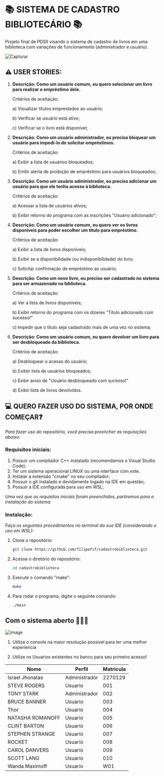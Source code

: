 # 📚 SISTEMA DE CADASTRO BIBLIOTECÁRIO 📚
Projeto final de PDSII visando o sistema de cadastro de livros em uma biblioteca com variações de funcionamento (administrador e usuário).

![Capturar](https://user-images.githubusercontent.com/107284442/177864815-aff5a1d0-0366-4677-b426-63b4d12db82c.JPG)

## ⚠️ USER STORIES:

1) **Descrição: Como um usuário comum, eu quero selecionar um livro para realizar o empréstimo dele.**

   Critérios de aceitação:

   a) Visualizar títulos emprestados ao usuário;

   b) Verificar se usuário está ativo;

   c) Verificar se o livro está disponível;
   
2) **Descrição: Como um usuário administrador, eu preciso bloquear um usuário para impedi-lo de solicitar empréstimos.**

   Critérios de aceitação:
  
   a) Exibir a lista de usuários bloqueados;
  
   b) Emitir alerta de proibição de empréstimo para usuários bloqueados;
  
3) **Descrição: Como um usuário administrador, eu preciso adicionar um usuário para que ele tenha acesso à biblioteca.**

   Critérios de aceitação:
   
   a) Acessar a lista de usuários ativos;
   
   b) Exibir retorno do programa com as inscrições "Usuário adicionado";
   
4) **Descrição: Como um usuário comum, eu quero ver os livros disponíveis para poder escolher um título para empréstimo.**

   Critérios de aceitação:
   
   a) Exibir a lista de livros disponíveis;
   
   b) Exibir se a disponibilidade (ou indisponibilidade) do livro;
   
   c) Solicitar confirmação de empréstimo ao usuário;
   
5) **Descrição: Como um novo livro, eu preciso ser cadastrado no sistema para ser armazenado na biblioteca.**

   Critérios de aceitação:
   
   a) Ver a lista de livros disponíveis;
   
   b) Exibir retorno do programa com os dizeres "Título adicionado com sucesso!"
   
   c) Impedir que o título seja cadastrado mais de uma vez no sistema;
   
 6) **Descrição: Como um usuário comum, eu quero devolver um livro para ser desbloqueado da biblioteca.**
     
    Critérios de aceitação:
    
    a) Desbloquear o acesso do usuário;
    
    b) Exibiir lista de usuários bloqueados;
    
    c) Exibir aviso de "Usuário desbloqueado com sucesso!"
    
    d) Exibir lista de livros devolvidos.
    
 ## 💻 QUERO FAZER USO DO SISTEMA, POR ONDE COMEÇAR❓
 *Para fazer uso do repositório, você precisa preencher as requisições abaixo:*
 
 ### Requisitos iniciais:
 1) Possuir um compilador C++ instalado (recomendamos o Visual Studio Code);
 2) Ter um sistema operacional LINUX ou uma interface com este.
 3) Instalar a extensão "cmake" no seu compilador;
 4) Possuir o git instalado e devidamente logado na IDE em questão;
 5) Possuir a IDE configurada para uso em WSL;

*Uma vez que os requisitos iniciais foram preenchidos, partiremos para a instalação do sistema:*
### Instalação:
*Faça os seguintes procedimentos no terminal da sua IDE (considerando o uso em WSL):*

1) Clone o repositório:

   ```sh
   git clone https://github.com/filipefsf/cadastrobiblioteca.git
   ```
   
2) Acesse o diretório do repositório:

   ```sh
   cd cadastrobiblioteca
   ```

3) Execute o comando "make":

   ```sh
   make
   ```
   
4) Para rodar o programa, digite o seguinte comando:

   ```sh
   ./main
   ```
  

  
## Com o sistema aberto 👩🏽‍💻
![image](https://user-images.githubusercontent.com/83346689/179424051-a79e3622-b52f-4d85-9d00-b4fbe99c7987.png)

1) Utilize o console na maior resolução possivel para ter uma melhor experiencia

2) Utilize os Usuarios existentes no banco para seu primeiro acesso!


| Nome  |  Perfil  | Matricula |
| ------------------- | ------------------- | ------------------- |
|  Israel Jhonatas |  Administrador |  2270129 |
|  STEVE ROGERS |  Usuario |  001 |
|  TONY STARK |  Administrador |  002 |
|  BRUCE BANNER |  Usuario |  003 |
|  Thor |  Usuario |  004 |
| NATASHA ROMANOFF | Usuario |  005 |
| CLINT BARTON |  Usuario |  006 |
|  STEPHEN STRANGE |  Usuario |  007 |
|  ROCKET |  Usuario |  008 |
|  CAROL DANVERS |  Usuario |  009 |
|  SCOTT LANG |  Usuario |  010 |
|  Wanda Maximoff |  Usuario |  W01 |

